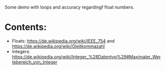 Some demo with loops and accuracy regardingf float numbers.

Contents:
=========
 - Floats:  https://de.wikipedia.org/wiki/IEEE_754   and    https://de.wikipedia.org/wiki/Gleitkommazahl
 - Integers: https://de.wikipedia.org/wiki/Integer_%28Datentyp%29#Maximaler_Wertebereich_von_Integer
 
